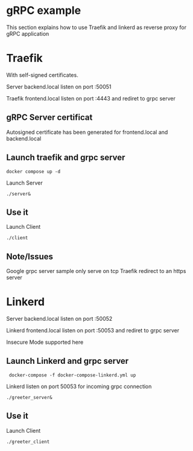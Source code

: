 # gRPC example

This section explains how to use Traefik and linkerd as reverse proxy for gRPC application 

# Traefik

With self-signed certificates.

Server backend.local listen on port :50051

Traefik frontend.local listen on port :4443 and rediret to grpc server

## gRPC Server certificat

Autosigned certificate has been generated for frontend.local and backend.local

## Launch traefik and grpc server

```
docker compose up -d
```

Launch Server

```
./server&
```

## Use it 

Launch Client

```
./client 
```

## Note/Issues

Google grpc server sample only serve on tcp 
Traefik redirect to an https server

# Linkerd

Server backend.local listen on port :50052

Linkerd frontend.local listen on port :50053 and rediret to grpc server

Insecure Mode supported here

## Launch Linkerd and grpc server

```
 docker-compose -f docker-compose-linkerd.yml up
 ```

Linkerd listen on port 50053 for incoming grpc connection

```
./greeter_server&
```

## Use it 

Launch Client

```
./greeter_client 
```


